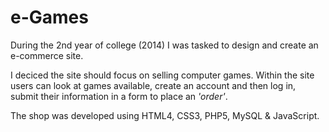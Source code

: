 # e-Games

During the 2nd year of college (2014) I was tasked to design and create an e-commerce site.

I deciced the site should focus on selling computer games. Within the site users can look at games available, create an account and then log in, submit their information in a form to place an <em>'order'</em>.

The shop was developed using HTML4, CSS3, PHP5, MySQL & JavaScript.
